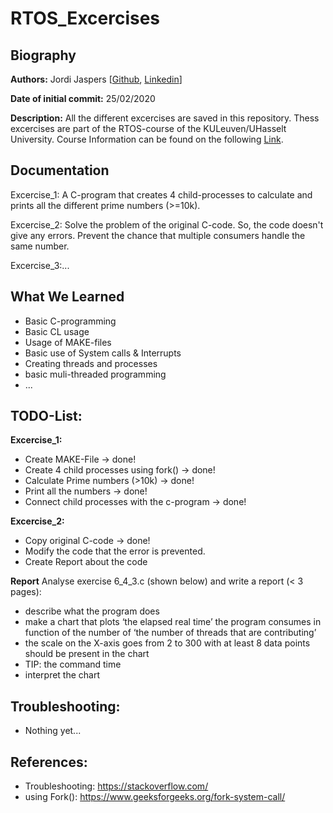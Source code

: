 # RTOS_Excercises

## Biography  
**Authors:**
Jordi Jaspers [[Github](https://github.com/Jordi-Jaspers "Github Page"), [Linkedin](https://www.linkedin.com/in/jordi-jaspers/ "Linkedin Page")] 
  
**Date of initial commit:** 
25/02/2020  

**Description:**
All the different excercises are saved in this repository. Thess excercises are part of the RTOS-course of the KULeuven/UHasselt University. Course Information can be found on the following [Link](https://uhintra03.uhasselt.be/studiegidswww/opleidingsonderdeel.aspx?a=2019&i=4082&n=4&t=01 "ECTS Page"). 

## Documentation  
Excercise_1: A C-program that creates 4 child-processes to calculate and prints all the different prime numbers (>=10k).
  
Excercise_2: Solve the problem of the original C-code. So, the code doesn't give any errors. Prevent the chance that multiple consumers handle the same number.
  
Excercise_3:...  
  
## What We Learned
 * Basic C-programming
 * Basic CL usage
 * Usage of MAKE-files
 * Basic use of System calls & Interrupts
 * Creating threads and processes
 * basic muli-threaded programming
 * ...
  
## TODO-List:
**Excercise_1:**
-   Create MAKE-File -> done!
-   Create 4 child processes using fork() -> done!
-   Calculate Prime numbers (>10k) -> done!
-   Print all the numbers -> done!
-   Connect child processes with the c-program -> done!  
  
**Excercise_2:**
-   Copy original C-code -> done!
-   Modify the code that the error is prevented.
-   Create Report about the code

**Report**
Analyse exercise 6_4_3.c (shown below) and write a report (< 3 pages):
* describe what the program does
* make a chart that plots ‘the elapsed real time’ the program consumes in function of the number of ‘the number of threads that are contributing’
* the scale on the X-axis goes from 2 to 300 with at least 8 data points should be present in the chart
* TIP: the command time
* interpret the chart

## Troubleshooting:   
-   Nothing yet...  

## References:  
 * Troubleshooting: <https://stackoverflow.com/>
 * using Fork(): <https://www.geeksforgeeks.org/fork-system-call/>